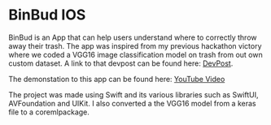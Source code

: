 # BinBud IOS

BinBud is an App that can help users understand where to correctly throw away their trash. The app was inspired from my previous hackathon victory where we coded a VGG16 image classification model on trash from out own custom dataset. 
A link to that devpost can be found here: [DevPost](https://devpost.com/software/binbud). 

The demonstation to this app can be found here: [YouTube Video](https://www.youtube.com/shorts/qliQuLgm4fU) 

The project was made using Swift and its various libraries such as SwiftUI, AVFoundation and UIKit. I also converted a the VGG16 model from a keras file to a coremlpackage.  

